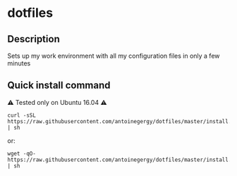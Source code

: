 # dotfiles

## Description
Sets up my work environment with all my configuration files in only a few minutes

## Quick install command
:warning: Tested only on Ubuntu 16.04 :warning:
```
curl -sSL https://raw.githubusercontent.com/antoinegergy/dotfiles/master/install.sh | sh
```
or:
```
wget -qO- https://raw.githubusercontent.com/antoinegergy/dotfiles/master/install.sh | sh
```
